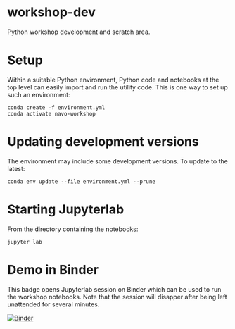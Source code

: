 # workshop-dev
Python workshop development and scratch area.
# Setup
Within a suitable Python environment, Python code and notebooks at the top level can easily import and run the utility code.  This is one way to set up such an environment:
```
conda create -f environment.yml
conda activate navo-workshop
```

# Updating development versions
The environment may include some development versions. To update to the latest:
```
conda env update --file environment.yml --prune
```

# Starting Jupyterlab
From the directory containing the notebooks:
```
jupyter lab
```

# Demo in Binder
This badge opens Jupyterlab session on Binder which can be used to run the workshop notebooks.
Note that the session will disapper after being left unattended for several minutes.

[![Binder](https://mybinder.org/badge_logo.svg)](https://mybinder.org/v2/gh/NASA-NAVO/workshop-dev/master?urlpath=lab)
